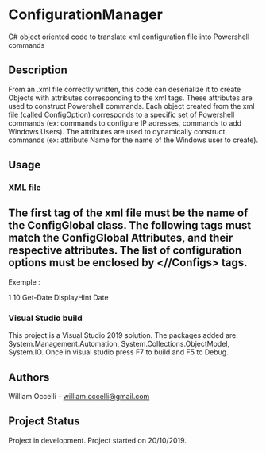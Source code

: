 # ConfigurationManager

C# object oriented code to translate xml configuration file into Powershell commands

## Description

From an .xml file correctly written, this code can deserialize it to create Objects with attributes corresponding to the xml tags. These attributes are used to construct Powershell commands.
Each object created from the xml file (called ConfigOption) corresponds to a specific set of Powershell commands (ex: commands to configure IP adresses, commands to add Windows Users).
The attributes are used to dynamically construct commands (ex: attribute Name for the name of the Windows user to create).

## Usage

### XML file

<?xml version="1.0" encoding="utf-8" ?>
The first tag of the xml file must be the name of the ConfigGlobal class.
The following tags must match the ConfigGlobal Attributes, and their respective attributes.
The list of configuration options must be enclosed by <Configs><//Configs> tags.
---
Exemple : 
<?xml version="1.0" encoding="utf-8" ?>
<ConfigGlobal>
  <ConfigID>1<//ConfigID>
  <Configs>
    <SubConfigOption>
      <ConfigOptionID>10<//ConfigOptionID>
      <Attr1>Get-Date<//Attr1>
      <Attr2>DisplayHint<//Attr2>
      <Attr3>Date<//Attr3>
    <//SubConfigOption>
  <//Configs>
<//ConfigGlobal>

### Visual Studio build

This project is a Visual Studio 2019 solution.
The packages added are: System.Management.Automation, System.Collections.ObjectModel, System.IO.
Once in visual studio press F7 to build and F5 to Debug.

## Authors

William Occelli - william.occelli@gmail.com

## Project Status

Project in development.
Project started on 20/10/2019.
